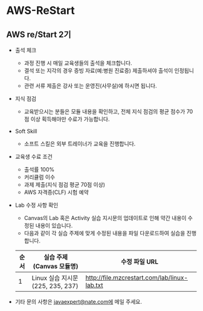# AWS-ReStart
## AWS re/Start 2기

- 출석 체크
  - 과정 진행 시 매일 교육생들의 출석을 체크합니다.
  - 결석 또는 지각의 경우 증빙 자료(예:병원 진료증) 제출하셔야 출석이 인정됩니다.
  - 관련 서류 제출은 강사 또는 운영진(사무실)에 하시면 됩니다.

- 지식 점검
  - 교육받으시는 분들은 모듈 내용을 확인하고, 전체 지식 점검의 평균 점수가 70점 이상 획득해야만 수료가 가능합니다.

- Soft Skill
  - 소프트 스킬은 외부 트레이너가 교육을 진행합니다.
 
- 교육생 수료 조건
  - 출석률 100%
  - 커리큘럼 이수
  - 과제 제출(지식 점검 평균 70점 이상)
  - AWS 자격증(CLF) 시험 예약

- Lab 수정 사항 확인
  - Canvas의 Lab 혹은 Activity 실습 지시문의 업데이트로 인해 약간 내용이 수정된 내용이 있습니다.
  - 다음과 같이 각 실습 주제에 맞게 수정된 내용을 파일 다운로드하여 실습을 진행합니다.

  |순서 | 실습 주제(Canvas 모듈명) | 수정 파일 URL
  |-----|-------|---------| 
  |1 | Linux 실습 지시문 (225, 235, 237) | http://file.mzcrestart.com/lab/linux-lab.txt |

- 기타 문의 사항은 javaexpert@nate.com에 메일 주세요.
